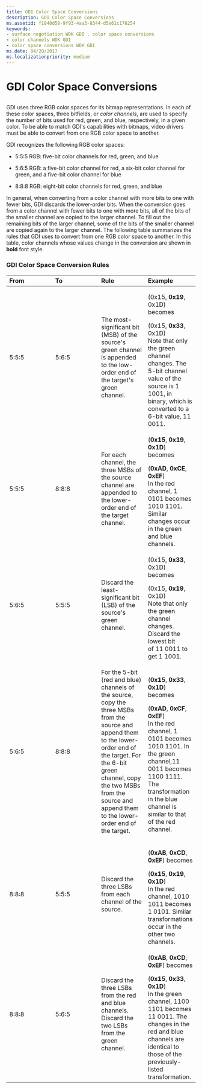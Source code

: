 ```yaml
---
title: GDI Color Space Conversions
description: GDI Color Space Conversions
ms.assetid: f1840d58-9f93-4aa3-8344-d5e61c176254
keywords:
- surface negotiation WDK GDI , color space conversions
- color channels WDK GDI
- color space conversions WDK GDI
ms.date: 04/20/2017
ms.localizationpriority: medium
---
```


# GDI Color Space Conversions


## <span id="ddk_gdi_color_space_conversions_gg"></span><span id="DDK_GDI_COLOR_SPACE_CONVERSIONS_GG"></span>


GDI uses three RGB color spaces for its bitmap representations. In each of these color spaces, three bitfields, or *color channels*, are used to specify the number of bits used for red, green, and blue, respectively, in a given color. To be able to match GDI's capabilities with bitmaps, video drivers must be able to convert from one RGB color space to another.

GDI recognizes the following RGB color spaces:

-   5:5:5 RGB: five-bit color channels for red, green, and blue

-   5:6:5 RGB: a five-bit color channel for red, a six-bit color channel for green, and a five-bit color channel for blue

-   8:8:8 RGB: eight-bit color channels for red, green, and blue

In general, when converting from a color channel with more bits to one with fewer bits, GDI discards the lower-order bits. When the conversion goes from a color channel with fewer bits to one with more bits, all of the bits of the smaller channel are copied to the larger channel. To fill out the remaining bits of the larger channel, some of the bits of the smaller channel are copied again to the larger channel. The following table summarizes the rules that GDI uses to convert from one RGB color space to another. In this table, color channels whose values change in the conversion are shown in **bold** font style.

### <span id="GDI_Color_Space_Conversion_Rules"></span><span id="gdi_color_space_conversion_rules"></span><span id="GDI_COLOR_SPACE_CONVERSION_RULES"></span>GDI Color Space Conversion Rules

<table>
<colgroup>
<col width="25%" />
<col width="25%" />
<col width="25%" />
<col width="25%" />
</colgroup>
<thead>
<tr class="header">
<th align="left">From</th>
<th align="left">To</th>
<th align="left">Rule</th>
<th align="left">Example</th>
</tr>
</thead>
<tbody>
<tr class="odd">
<td align="left"><p>5:5:5</p></td>
<td align="left"><p>5:6:5</p></td>
<td align="left"><p>The most-significant bit (MSB) of the source&#39;s green channel is appended to the low-order end of the target&#39;s green channel.</p></td>
<td align="left"><p>(0x15, <strong>0x19</strong>, 0x1D) becomes</p>
<div>
 
</div>
(0x15, <strong>0x33</strong>, 0x1D)
<div>
 
</div>
Note that only the green channel changes. The 5-bit channel value of the source is 1 1001, in binary, which is converted to a 6-bit value, 11 0011.</td>
</tr>
<tr class="even">
<td align="left"><p>5:5:5</p></td>
<td align="left"><p>8:8:8</p></td>
<td align="left"><p>For each channel, the three MSBs of the source channel are appended to the lower-order end of the target channel.</p></td>
<td align="left"><p>(<strong>0x15</strong>, <strong>0x19</strong>, <strong>0x1D</strong>) becomes</p>
<div>
 
</div>
(<strong>0xAD</strong>, <strong>0xCE</strong>, <strong>0xEF</strong>)
<div>
 
</div>
In the red channel, 1 0101 becomes 1010 1101. Similar changes occur in the green and blue channels.</td>
</tr>
<tr class="odd">
<td align="left"><p>5:6:5</p></td>
<td align="left"><p>5:5:5</p></td>
<td align="left"><p>Discard the least-significant bit (LSB) of the source&#39;s green channel.</p></td>
<td align="left"><p>(0x15, <strong>0x33</strong>, 0x1D) becomes</p>
<div>
 
</div>
(0x15, <strong>0x19</strong>, 0x1D)
<div>
 
</div>
Note that only the green channel changes. Discard the lowest bit
<div>
 
</div>
of 11 0011 to get 1 1001.</td>
</tr>
<tr class="even">
<td align="left"><p>5:6:5</p></td>
<td align="left"><p>8:8:8</p></td>
<td align="left"><p>For the 5-bit (red and blue) channels of the source, copy the three MSBs from the source and append them to the lower-order end of the target. For the 6-bit green channel, copy the two MSBs from the source and append them to the lower-order end of the target.</p></td>
<td align="left"><p>(<strong>0x15</strong>, <strong>0x33</strong>, <strong>0x1D</strong>) becomes</p>
<div>
 
</div>
(<strong>0xAD</strong>, <strong>0xCF</strong>, <strong>0xEF</strong>)
<div>
 
</div>
In the red channel, 1 0101 becomes 1010 1101. In the green channel,11 0011 becomes
<div>
 
</div>
1100 1111. The transformation in the blue channel is similar to that of the red channel.</td>
</tr>
<tr class="odd">
<td align="left"><p>8:8:8</p></td>
<td align="left"><p>5:5:5</p></td>
<td align="left"><p>Discard the three LSBs from each channel of the source.</p></td>
<td align="left"><p>(<strong>0xAB</strong>, <strong>0xCD</strong>, <strong>0xEF</strong>) becomes</p>
<div>
 
</div>
(<strong>0x15</strong>, <strong>0x19</strong>, <strong>0x1D</strong>)
<div>
 
</div>
In the red channel, 1010 1011 becomes 1 0101. Similar transformations occur in the other two channels.</td>
</tr>
<tr class="even">
<td align="left"><p>8:8:8</p></td>
<td align="left"><p>5:6:5</p></td>
<td align="left"><p>Discard the three LSBs from the red and blue channels. Discard the two LSBs from the green channel.</p></td>
<td align="left"><p>(<strong>0xAB</strong>, <strong>0xCD</strong>, <strong>0xEF</strong>) becomes</p>
<div>
 
</div>
(<strong>0x15</strong>, <strong>0x33</strong>, <strong>0x1D</strong>)
<div>
 
</div>
In the green channel, 1100 1101 becomes 11 0011. The changes in the red and blue channels are identical to those of the previously-listed transformation.</td>
</tr>
</tbody>
</table>

 

 

 





